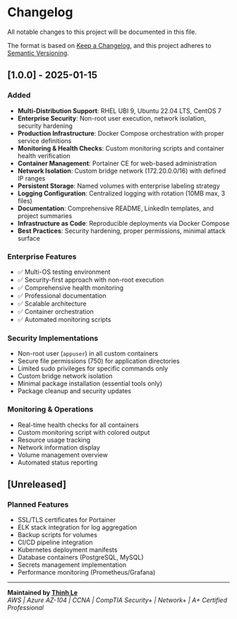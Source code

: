 # Changelog

All notable changes to this project will be documented in this file.

The format is based on [Keep a Changelog](https://keepachangelog.com/en/1.0.0/),
and this project adheres to [Semantic Versioning](https://semver.org/spec/v2.0.0.html).

## [1.0.0] - 2025-01-15

### Added
- **Multi-Distribution Support**: RHEL UBI 9, Ubuntu 22.04 LTS, CentOS 7
- **Enterprise Security**: Non-root user execution, network isolation, security hardening
- **Production Infrastructure**: Docker Compose orchestration with proper service definitions
- **Monitoring & Health Checks**: Custom monitoring scripts and container health verification
- **Container Management**: Portainer CE for web-based administration
- **Network Isolation**: Custom bridge network (172.20.0.0/16) with defined IP ranges
- **Persistent Storage**: Named volumes with enterprise labeling strategy
- **Logging Configuration**: Centralized logging with rotation (10MB max, 3 files)
- **Documentation**: Comprehensive README, LinkedIn templates, and project summaries
- **Infrastructure as Code**: Reproducible deployments via Docker Compose
- **Best Practices**: Security hardening, proper permissions, minimal attack surface

### Enterprise Features
- ✅ Multi-OS testing environment
- ✅ Security-first approach with non-root execution
- ✅ Comprehensive health monitoring
- ✅ Professional documentation
- ✅ Scalable architecture
- ✅ Container orchestration
- ✅ Automated monitoring scripts

### Security Implementations
- Non-root user (`appuser`) in all custom containers
- Secure file permissions (750) for application directories
- Limited sudo privileges for specific commands only
- Custom bridge network isolation
- Minimal package installation (essential tools only)
- Package cleanup and security updates

### Monitoring & Operations
- Real-time health checks for all containers
- Custom monitoring script with colored output
- Resource usage tracking
- Network information display
- Volume management overview
- Automated status reporting

## [Unreleased]

### Planned Features
- SSL/TLS certificates for Portainer
- ELK stack integration for log aggregation
- Backup scripts for volumes
- CI/CD pipeline integration
- Kubernetes deployment manifests
- Database containers (PostgreSQL, MySQL)
- Secrets management implementation
- Performance monitoring (Prometheus/Grafana)

---

**Maintained by [Thinh Le](https://github.com/mamamia0729)**  
*AWS | Azure AZ-104 | CCNA | CompTIA Security+ | Network+ | A+ Certified Professional*